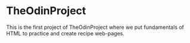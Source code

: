 
# TheOdinProject
This is the first project of TheOdinProject where we put fundamentals of HTML to practice and create recipe web-pages.
